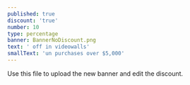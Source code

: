 ```yaml
---
published: true
discount: 'true'
number: 10
type: percentage
banner: BannerNoDiscount.png
text: ' off in videowalls'
smallText: 'un purchases over $5,000'
---
```


Use this file to upload the new banner and edit the discount.
